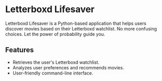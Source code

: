 # Letterboxd Lifesaver

Letterboxd Lifesaver is a Python-based application that helps users discover movies based on their Letterboxd watchlist. No more confusing choices. Let the power of probability guide you.

## Features

- Retrieves the user's Letterboxd watchlist.
- Analyzes user preferences and recommends movies.
- User-friendly command-line interface.
